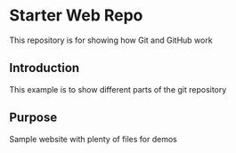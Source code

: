 # Starter Web Repo

This repository is for showing how Git and GitHub work

## Introduction

This example is to show different parts of the git repository

## Purpose

Sample website with plenty of files for demos
